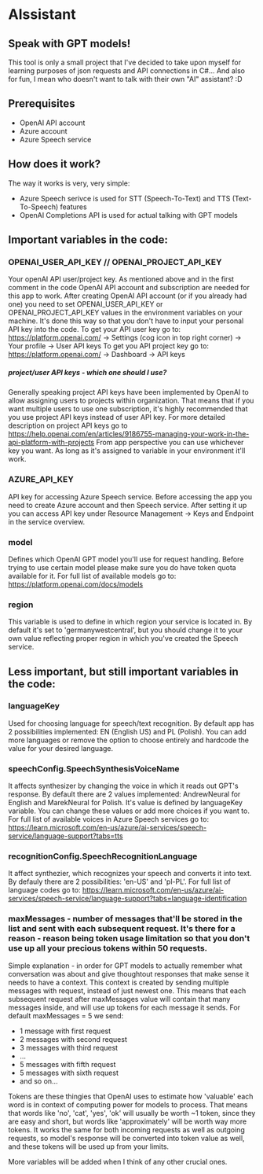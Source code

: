 # AIssistant
## Speak with GPT models!

This tool is only a small project that I've decided to take upon myself for learning purposes of json requests and API connections in C#... And also for fun, I mean who doesn't want to talk with their own "AI" assistant? :D

## Prerequisites

  - OpenAI API account
  - Azure account
  - Azure Speech service

## How does it work?
The way it works is very, very simple:
  - Azure Speech serivce is used for STT (Speech-To-Text) and TTS (Text-To-Speech) features
  - OpenAI Completions API is used for actual talking with GPT models

## Important variables in the code:
### OPENAI_USER_API_KEY // OPENAI_PROJECT_API_KEY
Your openAI API user/project key.
As mentioned above and in the first comment in the code OpenAI API account and subscription are needed for this app to work.
After creating OpenAI API account (or if you already had one) you need to set OPENAI_USER_API_KEY or OPENAI_PROJECT_API_KEY values in the environment variables on your machine. It's done this way so that you don't have to input your personal API key into the code.
To get your API user key go to: https://platform.openai.com/ -> Settings (cog icon in top right corner) -> Your profile -> User API keys
To get you API project key go to: https://platform.openai.com/ -> Dashboard -> API keys

##### project/user API keys - which one should I use?
Generally speaking project API keys have been implemented by OpenAI to allow assigning users to projects within organization. That means that if you want multiple users to use one subscription, it's highly recommended that you use project API keys instead of user API key. 
For more detailed description on project API keys go to https://help.openai.com/en/articles/9186755-managing-your-work-in-the-api-platform-with-projects
From app perspective you can use whichever key you want. As long as it's assigned to variable in your environment it'll work.

### AZURE_API_KEY
API key for accessing Azure Speech service.
Before accessing the app you need to create Azure account and then Speech service.
After setting it up you can access API key under Resource Management -> Keys and Endpoint in the service overview.

### model
Defines which OpenAI GPT model you'll use for request handling.
Before trying to use certain model please make sure you do have token quota available for it.
For full list of available models go to: https://platform.openai.com/docs/models

### region
This variable is used to define in which region your service is located in.
By default it's set to 'germanywestcentral', but you should change it to your own value reflecting proper region in which you've created the Speech service.

## Less important, but still important variables in the code:
### languageKey 
Used for choosing language for speech/text recognition.
By default app has 2 possibilities implemented: EN (English US) and PL (Polish).
You can add more languages or remove the option to choose entirely and hardcode the value for your desired language.

### speechConfig.SpeechSynthesisVoiceName
It affects synthesizer by changing the voice in which it reads out GPT's response.
By default there are 2 values implemented: AndrewNeural for English and MarekNeural for Polish.
It's value is defined by languageKey variable.
You can change these values or add more choices if you want to.
For full list of available voices in Azure Speech services go to: https://learn.microsoft.com/en-us/azure/ai-services/speech-service/language-support?tabs=tts

### recognitionConfig.SpeechRecognitionLanguage
It affect synthezier, which recognizes your speech and converts it into text.
By defauly there are 2 possibilities: 'en-US' and 'pl-PL'.
For full list of language codes go to: https://learn.microsoft.com/en-us/azure/ai-services/speech-service/language-support?tabs=language-identification

### maxMessages - number of messages that'll be stored in the list and sent with each subsequent request. It's there for a reason - reason being token usage limitation so that you don't use up all your precious tokens within 50 requests.
Simple explanation - in order for GPT models to actually remember what conversation was about and give thoughtout responses that make sense it needs to have a context. This context is created by sending multiple messages with request, instead of just newest one.
This means that each subsequent request after maxMessages value will contain that many messages inside, and will use up tokens for each message it sends.
For default maxMessages = 5 we send:
  - 1 message with first request
  - 2 messages with second request
  - 3 messages with third request
  - ...
  - 5 messages with fifth request
  - 5 messages with sixth request
  - and so on...

Tokens are these thingies that OpenAI uses to estimate how 'valuable' each word is in context of computing power for models to process. That means that words like 'no', 'cat', 'yes', 'ok' will usually be worth ~1 token, since they are easy and short, but words like 'approximately' will be worth way more tokens. It works the same for both incoming requests as well as outgoing requests, so model's response will be converted into token value as well, and these tokens will be used up from your limits.

More variables will be added when I think of any other crucial ones.
